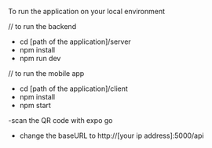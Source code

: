 To run the application on your local environment

// to run the backend

- cd [path of the application]/server
- npm install
- npm run dev

// to run the mobile app

- cd [path of the application]/client
- npm install
- npm start

-scan the QR code with expo go 

- change the baseURL to http://[your ip address]:5000/api

